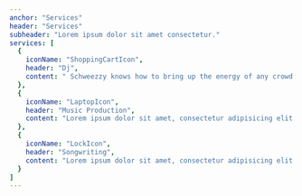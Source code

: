 ```yaml
---
anchor: "Services"
header: "Services"
subheader: "Lorem ipsum dolor sit amet consectetur."
services: [
  {
    iconName: "ShoppingCartIcon",
    header: "Dj",
    content: " Schweezzy knows how to bring up the energy of any crowd and unite a room with his infectious mix of music tailored to any event"
  },
  {
    iconName: "LaptopIcon",
    header: "Music Production",
    content: "Lorem ipsum dolor sit amet, consectetur adipisicing elit. Minima maxime quam architecto quo inventore harum ex magni, dicta impedit."
  },
  {
    iconName: "LockIcon",
    header: "Songwriting",
    content: "Lorem ipsum dolor sit amet, consectetur adipisicing elit. Minima maxime quam architecto quo inventore harum ex magni, dicta impedit."
  }
]
---
```

